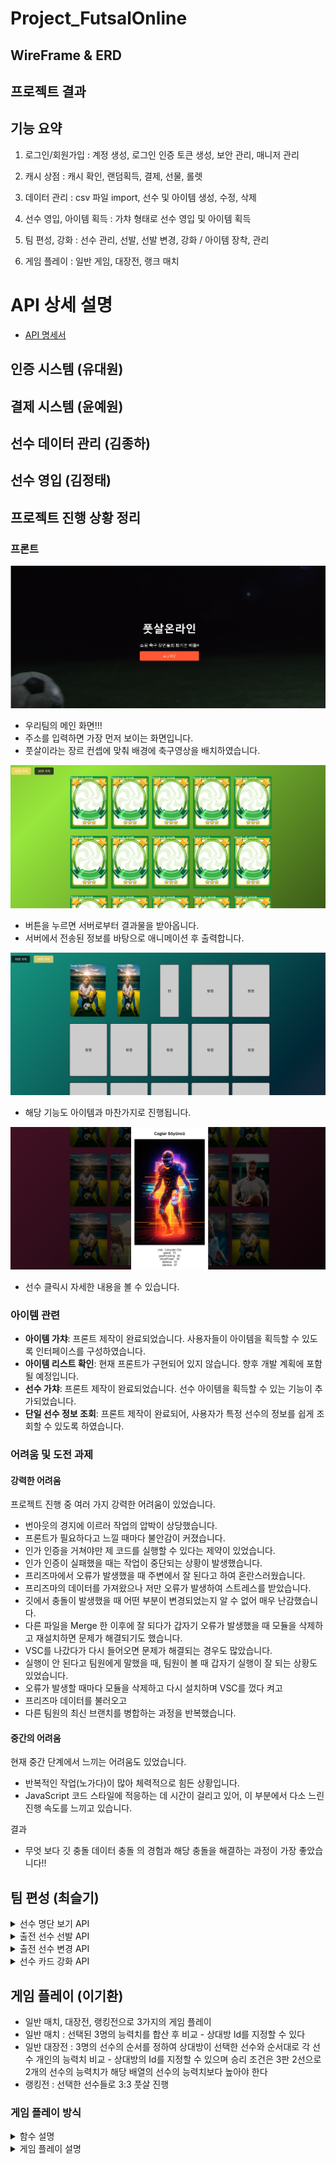 # Project_FutsalOnline

## WireFrame & ERD

## 프로젝트 결과

## 기능 요약

1. 로그인/회원가입 : 계정 생성, 로그인 인증 토큰 생성, 보안 관리, 매니저 관리

2. 캐시 상점 : 캐시 확인, 랜덤획득, 결제, 선물, 롤렛

3. 데이터 관리 : csv 파일 import, 선수 및 아이템 생성, 수정, 삭제

4. 선수 영입, 아이템 획득 : 가챠 형태로 선수 영입 및 아이템 획득

5. 팀 편성, 강화 : 선수 관리, 선발, 선발 변경, 강화 / 아이템 장착, 관리

6. 게임 플레이 : 일반 게임, 대장전, 랭크 매치

# API 상세 설명

- [API 명세서](https://teamsparta.notion.site/1532dc3ef51481ce9290cdd86c0b4ca8?v=1532dc3ef51481a68387000c348a65e8)

## 인증 시스템 (유대원)

## 결제 시스템 (윤예원)

## 선수 데이터 관리 (김종하)

## 선수 영입 (김정태)

## 프로젝트 진행 상황 정리

### 프론트

![메인 화면](/attachment/tj0.png)

- 우리팀의 메인 화면!!!
- 주소를 입력하면 가장 먼저 보이는 화면입니다.
- 풋살이라는 장르 컨셉에 맞춰 배경에 축구영상을 배치하였습니다.

![아이템 뽑기 화면](/attachment/tj1.png)

- 버튼을 누르면 서버로부터 결과물을 받아옵니다.
- 서버에서 전송된 정보를 바탕으로 애니메이션 후 출력합니다.

![선수 영입 화면](/attachment/tj2.png)

- 해당 기능도 아이템과 마찬가지로 진행됩니다.

![선수 확인 화면](/attachment/tj3.png)

- 선수 클릭시 자세한 내용을 볼 수 있습니다.

### 아이템 관련

- **아이템 가챠**: 프론트 제작이 완료되었습니다. 사용자들이 아이템을 획득할 수 있도록 인터페이스를 구성하였습니다.
- **아이템 리스트 확인**: 현재 프론트가 구현되어 있지 않습니다. 향후 개발 계획에 포함될 예정입니다.
- **선수 가챠**: 프론트 제작이 완료되었습니다. 선수 아이템을 획득할 수 있는 기능이 추가되었습니다.
- **단일 선수 정보 조회**: 프론트 제작이 완료되어, 사용자가 특정 선수의 정보를 쉽게 조회할 수 있도록 하였습니다.

### 어려움 및 도전 과제

#### 강력한 어려움

프로젝트 진행 중 여러 가지 강력한 어려움이 있었습니다.

- 번아웃의 경지에 이르러 작업의 압박이 상당했습니다.
- 프론트가 필요하다고 느낄 때마다 불안감이 커졌습니다.
- 인가 인증을 거쳐야만 제 코드를 실행할 수 있다는 제약이 있었습니다.
- 인가 인증이 실패했을 때는 작업이 중단되는 상황이 발생했습니다.
- 프리즈마에서 오류가 발생했을 때 주변에서 잘 된다고 하여 혼란스러웠습니다.
- 프리즈마의 데이터를 가져왔으나 저만 오류가 발생하여 스트레스를 받았습니다.
- 깃에서 충돌이 발생했을 때 어떤 부분이 변경되었는지 알 수 없어 매우 난감했습니다.
- 다른 파일을 Merge 한 이후에 잘 되다가 갑자기 오류가 발생했을 때 모듈을 삭제하고 재설치하면 문제가 해결되기도 했습니다.
- VSC를 나갔다가 다시 들어오면 문제가 해결되는 경우도 많았습니다.
- 실행이 안 된다고 팀원에게 말했을 때, 팀원이 볼 때 갑자기 실행이 잘 되는 상황도 있었습니다.
- 오류가 발생할 때마다 모듈을 삭제하고 다시 설치하며 VSC를 껐다 켜고
- 프리즈마 데이터를 불러오고
- 다른 팀원의 최신 브랜치를 병합하는 과정을 반복했습니다.

#### 중간의 어려움

현재 중간 단계에서 느끼는 어려움도 있었습니다.

- 반복적인 작업(노가다)이 많아 체력적으로 힘든 상황입니다.
- JavaScript 코드 스타일에 적응하는 데 시간이 걸리고 있어, 이 부분에서 다소 느린 진행 속도를 느끼고 있습니다.

결과

- 무엇 보다 깃 충돌 데이터 충돌 의 경험과 해당 충돌을 해결하는 과정이 가장 좋았습니다!!

## 팀 편성 (최슬기)

<details>
<summary>선수 명단 보기 API</summary>

- 보유한 선수 카드를 볼 수 있는 API입니다.</br>
- managerId 입력을 통해 선수들의 스탯을 확인하고 출전 선수로 선발할 수 있으며,</br>
  강화가 가능한 경우엔 강화 또한 진행할 수 있습니다.</br></br>

→ API 테스트 예시(서로 다른 테스트 테이블에서 진행)</br>
![](attachment/966dce4f3fc4195dcdfe96995d74d301.png)</br>
![](attachment/f2b40649e081b7320bfe9c8537d88af1.png)</br>

</details>

<details>
<summary>출전 선수 선발 API</summary>

- 게임에 출전하게 될 선수를 teamMemberId를 입력 받아 선발하는 API입니다.</br>
- 반드시 세 명의 Id를 입력받을 수 있게끔 유효성 검사를 넣어두었습니다. 세 명의 스탯을 DB를 통해 읽어와서 예상 점수 또한 확인할 수 있습니다.</br></br>

→ API 테스트 예시(서로 다른 테스트 테이블에서 진행)</br>
![](attachment/376ff047843bb27ef64f444157dd7c4b.png)</br>
![](attachment/738f274af3fb13fb08c469a17f6de6fb.png)</br>

</details>

<details>
<summary>출전 선수 변경 API</summary>

- 출전 선수 중 한 명을 다른 선수와 교체할 수 있는 API입니다.</br></br>

→ API 테스트 예시</br>
![](attachment/22a65d3c997e8cfac133febb9c6b78cf.png)</br>
1, 4, 5번 선수를 선발하고</br>
![](attachment/b6820ac2e735fb0b361154d32af4658f.png)</br>
1번 선수를 3번 선수로 변경하면 다음과 같은 결과를 반환받을 수 있습니다.</br>
![](attachment/f57bfec6ab0d5762d0389d4f51912bdc.png)</br>
isSelected의 값이 제대로 변경된 모습을 DB를 통해서도 확인할 수 있습니다.

</details>

<details>
<summary>선수 카드 강화 API</summary>

- Manager가 보유한 선수 카드는 강화가 가능합니다. </br>
- 이를 위해선 (1)강화를 진행하려는 카드와 (2)강화의 재료로 쓰일 카드를 각각 선택해야합니다. </br>
- 이 두 장의 카드는 같은 playerId를 가지고 있어야 하며(같은 종류), 같은 등급이어야 합니다. </br>
- 성공하면 upgrade 수치가 상승하여, 팀의 예상점수 계산 시 해당 값이 반영됩니다. </br>
- 그러나 실패하게 되면 (1)번 카드의 등급이 현재 등급 미만의 랜덤한 등급으로 하락합니다.</br>
  → 강화 확률 = 1 / ((선수 등급) / 2 + 1) \* 100 (%)</br></br>

→ API 테스트 예시 - 강화 성공</br>
![](attachment/1ec29a645ee76befe55cc6224cc2109e.png)</br>
3번 계정이 49번과 43번 멤버를 소유하고 있습니다. 둘은 같은 종류/같은 등급의 선수입니다. 두 장의 선수 카드를 강화 API에 바쳐보겠습니다.</br>

![](attachment/82aaf59f973878610763db074279c8a5.png)</br>
결과는 성공!(등급이 0일 때 확률은 100퍼센트)</br>

![](attachment/1c158aba3e9643253fccd219516a3f14.png)</br>
49번의 upgrade 수치가 상승하고 43번이 사라진 것을 확인할 수 있습니다.

→ API 테스트 예시 - 강화 실패</br>

![](attachment/Pasted%20image%2020241204123529.png)</br>
실패한 예시를 보여드리기 위해 등급이 1 올라간 두 카드(49번, 50번)를 준비했습니다.</br>

![](attachment/Pasted%20image%2020241204123552.png)</br>
Insomnia로 API를 실행한 결과, 강화에 실패한 모습</br>
만약, 로직이 제대로 구현이 되어 있다면 강화 대상 카드였던 49번은 1 등급 미만의 카드로 강등당해야 하며, 50번 카드는 테이블에서 사라져야 합니다.</br>

![](attachment/Pasted%20image%2020241204123822.png)</br>
예상한 것처럼 선수 카드가 강등되고 사라진 모습을 확인할 수 있었습니다.</br>

</details>

## 게임 플레이 (이기환)

- 일반 매치, 대장전, 랭킹전으로 3가지의 게임 플레이
- 일반 매치 : 선택된 3명의 능력치를 합산 후 비교 - 상대방 Id를 지정할 수 있다
- 일반 대장전 : 3명의 선수의 순서를 정하여 상대방이 선택한 선수와 순서대로 각 선수 개인의 능력치 비교 - 상대방의 Id를 지정할 수 있으며 승리 조건은 3판 2선으로 2개의 선수의 능력치가 해당 배열의 선수의 능력치보다 높아야 한다
- 랭킹전 : 선택한 선수들로 3:3 풋살 진행

### 게임 플레이 방식

<details>
<summary>함수 설명</summary>

1. calculateTeamPower(selectedPlayers)
    - 선택된 선수들의 전체 전투력을 계산
    - 각 선수의 능력치, 강화 수준, 장비를 고려하여 개별 전투력을 계산한 후 합산
2. generateOpponentPower(playerPower)
    - 상대방의 전투력을 생성
    - 플레이어 전투력의 80%에서 120% 사이의 랜덤한 값을 반환
3. determineWinner(myPower, opponentPower)
    - 승패를 결정
    - 전투력 차이에 따른 기본 승률을 계산하고, 랜덤 요소를 추가하여 최종 결과를 결정
4. calculatePlayerPower(player, upgrade, equipment)
    - 개별 선수의 전투력을 계산
    - 선수의 기본 능력치, 강화 수준, 장비 보너스를 고려함
5. updateGameResult(managerId, gameResult)
    - 게임 결과를 데이터베이스에 저장
    - 매니저의 레이팅, 랭킹 정보, 전적을 업데이트

게임 진행 예시

1. 팀 전투력 계산:

```
예를 들어, 3명의 선수가 있다고 가정했을 때,
- 선수1: 속도 80, 골 결정력 85, 슛 파워 75, 수비력 70, 체력 90
- 선수2: 속도 75, 골 결정력 80, 슛 파워 85, 수비력 75, 체력 85
- 선수3: 속도 85, 골 결정력 70, 슛 파워 80, 수비력 85, 체력 80
각 선수의 전투력을 계산하면:
- 선수1: (80 * 1.2) + (85 * 1.5) + (75 * 1.3) + (70 * 1.1) + (90 * 1.0) = 445.5
- 선수2: (75 * 1.2) + (80 * 1.5) + (85 * 1.3) + (75 * 1.1) + (85 * 1.0) = 445.5
- 선수3: (85 * 1.2) + (70 * 1.5) + (80 * 1.3) + (85 * 1.1) + (80 * 1.0) = 442.5
- 총 팀 전투력: 445.5 + 445.5 + 442.5 = 1333.5
```

2. 상대방 전투력 생성:

```
- 플레이어 팀 전투력이 1333.5라면, 상대방 전투력은 1066.8(80%)에서 1600.2(120%) 사이의 랜덤한 값이 됩니다.
예: 1400
```

3. 승패 결정:

```
- 전투력 차이: 1333.5 - 1400 = -66.5
- 기본 승률: 0.5 + (-66.5 / (1333.5 + 1400)) * 0.5 ≈ 0.4881 (48.81%)
- 랜덤 요소 (0~1 사이의 값): 예를 들어 0.6
- 결과: 0.6 > 0.4881이므로 패배
```

4. 결과 저장:

```
- 매니저의 레이팅 1점 감소
- 랭킹 테이블의 패배 횟수 1 증가
- 전적 테이블에 패배 기록 추가
```

</details>

<details>
<summary>게임 플레이 설명</summary>

1. 일반 게임

2. </details>

